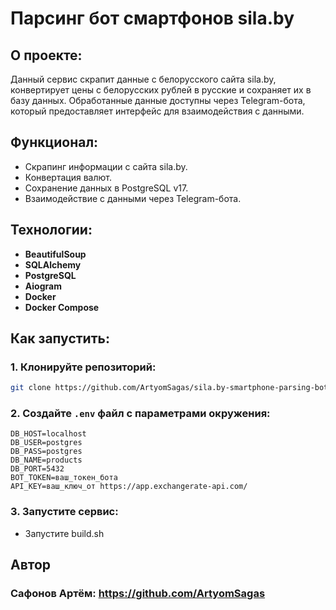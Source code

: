 # Парсинг бот смартфонов sila.by

## О проекте:

Данный сервис скрапит данные с белорусского сайта sila.by, конвертирует цены с белорусских рублей в русские и сохраняет
их в базу данных. Обработанные данные доступны через Telegram-бота, который предоставляет интерфейс для взаимодействия
с данными.

## Функционал:

- Скрапинг информации с сайта sila.by.
- Конвертация валют.
- Сохранение данных в PostgreSQL v17.
- Взаимодействие с данными через Telegram-бота.

## Технологии:

- **BeautifulSoup**
- **SQLAlchemy**
- **PostgreSQL**
- **Aiogram**
- **Docker**
- **Docker Compose**

## Как запустить:

### 1. Клонируйте репозиторий:

```bash
git clone https://github.com/ArtyomSagas/sila.by-smartphone-parsing-bot.git
```

### 2. Создайте `.env` файл с параметрами окружения:

```env
DB_HOST=localhost
DB_USER=postgres
DB_PASS=postgres
DB_NAME=products
DB_PORT=5432
BOT_TOKEN=ваш_токен_бота
API_KEY=ваш_ключ_от https://app.exchangerate-api.com/
```

### 3. Запустите сервис:

- Запустите build.sh

## Автор

### Сафонов Артём: https://github.com/ArtyomSagas
